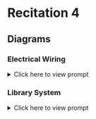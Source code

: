 # Recitation 4 
## Diagrams

### Electrical Wiring

<details><summary>Click here to view prompt</summary>
    
Nintendo's joystick contains several parts, each with a unique probability of reliability.
See the diagram saved in workshop_4_diagram.png

- Each wiring unit W1-W4 gets the reliability rate 0.93..
- Part A has a reliability rate of 0.99.
- Part B has a reliability rate of 0.95.
- Part C has a reliability rate of 0.90.

Calculate probability that the overall system remains reliable.

How would the probability change if you added additional components? Add 5 more components to this system, each with a reliability rate of 0.80.

</details>


### Library System

<details><summary>Click here to view prompt</summary>
    
A New York City library system wants to better understand its vulnerability to book loss. They randomly sampled 5 residents from Neighborhood A and B for a total of 10 residents.

-  Residents from neighborhood A use Library A
-  Residents from neighborhood B use Library B
-  Library A tends to lose track of books on the shelf at a rate of 1 book per 200 days.
-  Library B tends to lose track of books on the shelf at a rate of 1 book per 300 days.
-  Residents tend to lose loaned books at a rate of 1 book per 100 days.
-  The library system's supplier loses books at a rate of 1 book per 1000 days.

1.  What is the overall probability that the library system does NOT lose any books? 
2.  How does that probability change over 3 years? 
3.  What is the average failure rate over the first year? Second year? Third year?

```mermaid
graph TD

s["Supplier<hr>&lambda; = 1/1000"]
la["Library A<hr>&lambda; = 1/200"]
lb["Library B<hr>&lambda; = 1/300"]

s---la
s---lb
la---naa
lb---nba

subgraph nb["Neighborhood B"]
    nba((" "))
    nbz((" "))
    r6["P6<hr>&lambda; = 1/100"]; r7["P7<hr>&lambda; = 1/100"];
    r8["P8<hr>&lambda; = 1/100"]; r9["P9<hr>&lambda; = 1/100"]; r10["P10<hr>&lambda; = 1/100"];
    nba --- r6
    nba --- r7
    nba --- r8
    nba --- r9
    nba --- r10
    r6 --- nbz
    r7 --- nbz
    r8 --- nbz
    r9 --- nbz
    r10 --- nbz
end

subgraph na["Neighborhood A"]
    naa((" "))
    naz((" "))
    r1["P1<hr>&lambda; = 1/100"]; r2["P2<hr>&lambda; = 1/100"]; r3["P3<hr>&lambda; = 1/100"]; 
    r4["P4<hr>&lambda; = 1/100"]; r5["P5<hr>&lambda; = 1/100"];
    naa --- r1
    naa --- r2
    naa --- r3
    naa --- r4
    naa --- r5
    r1 --- naz
    r2 --- naz
    r3 --- naz
    r4 --- naz
    r5 --- naz
end
```

</details>






